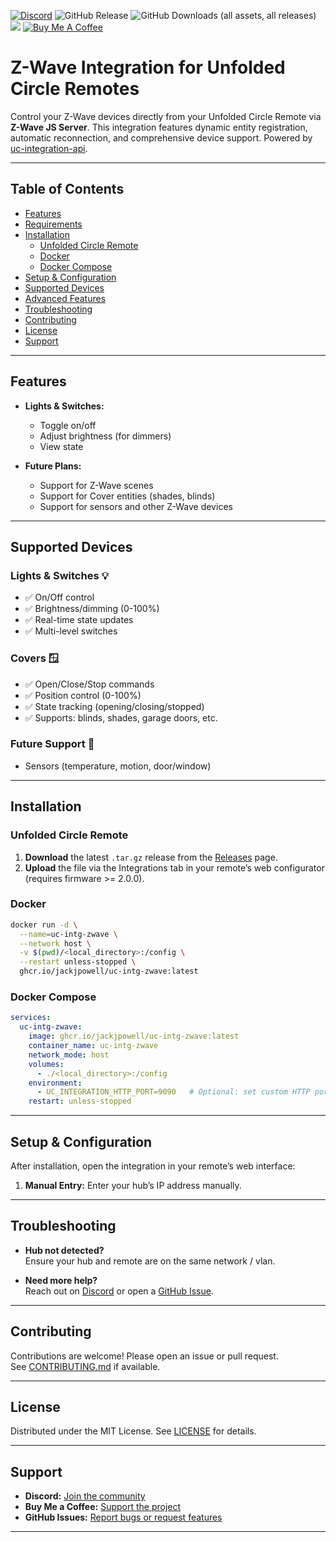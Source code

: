 [![Discord](https://badgen.net/discord/online-members/zGVYf58)](https://discord.gg/zGVYf58)
![GitHub Release](https://img.shields.io/github/v/release/jackjpowell/uc-intg-zwave)
![GitHub Downloads (all assets, all releases)](https://img.shields.io/github/downloads/jackjpowell/uc-intg-zwave/total)
<a href="#"><img src="https://img.shields.io/maintenance/yes/2025.svg"></a>
[![Buy Me A Coffee](https://img.shields.io/badge/Buy_Me_A_Coffee&nbsp;☕-FFDD00?logo=buy-me-a-coffee&logoColor=white&labelColor=grey)](https://buymeacoffee.com/jackpowell)


# Z-Wave Integration for Unfolded Circle Remotes

Control your Z-Wave devices directly from your Unfolded Circle Remote via **Z-Wave JS Server**. This integration features dynamic entity registration, automatic reconnection, and comprehensive device support. Powered by [uc-integration-api](https://github.com/aitatoi/integration-python-library).

---

## Table of Contents

- [Features](#features)
- [Requirements](#requirements)
- [Installation](#installation)
  - [Unfolded Circle Remote](#unfolded-circle-remote)
  - [Docker](#docker)
  - [Docker Compose](#docker-compose)
- [Setup & Configuration](#setup--configuration)
- [Supported Devices](#supported-devices)
- [Advanced Features](#advanced-features)
- [Troubleshooting](#troubleshooting)
- [Contributing](#contributing)
- [License](#license)
- [Support](#support)

---

## Features

- **Lights & Switches:**  
  - Toggle on/off  
  - Adjust brightness (for dimmers)  
  - View state  

- **Future Plans:**  
  - Support for Z-Wave scenes
  - Support for Cover entities (shades, blinds)
  - Support for sensors and other Z-Wave devices

---

## Supported Devices

### Lights & Switches 💡
- ✅ On/Off control
- ✅ Brightness/dimming (0-100%)
- ✅ Real-time state updates
- ✅ Multi-level switches

### Covers 🪟
- ✅ Open/Close/Stop commands
- ✅ Position control (0-100%)
- ✅ State tracking (opening/closing/stopped)
- ✅ Supports: blinds, shades, garage doors, etc.

### Future Support 🔮
- Sensors (temperature, motion, door/window)

---

## Installation

### Unfolded Circle Remote

1. **Download** the latest `.tar.gz` release from the [Releases](https://github.com/JackJPowell/uc-intg-zwave/releases) page.
2. **Upload** the file via the Integrations tab in your remote’s web configurator (requires firmware >= 2.0.0).

### Docker

```sh
docker run -d \
  --name=uc-intg-zwave \
  --network host \
  -v $(pwd)/<local_directory>:/config \
  --restart unless-stopped \
  ghcr.io/jackjpowell/uc-intg-zwave:latest
```

### Docker Compose

```yaml
services:
  uc-intg-zwave:
    image: ghcr.io/jackjpowell/uc-intg-zwave:latest
    container_name: uc-intg-zwave
    network_mode: host
    volumes:
      - ./<local_directory>:/config
    environment:
      - UC_INTEGRATION_HTTP_PORT=9090   # Optional: set custom HTTP port
    restart: unless-stopped
```

---

## Setup & Configuration

After installation, open the integration in your remote’s web interface:

1. **Manual Entry:** Enter your hub’s IP address manually.

---

## Troubleshooting

- **Hub not detected?**  
  Ensure your hub and remote are on the same network / vlan.

- **Need more help?**  
  Reach out on [Discord](https://discord.gg/zGVYf58) or open a [GitHub Issue](https://github.com/JackJPowell/uc-intg-zwave/issues).

---

## Contributing

Contributions are welcome! Please open an issue or pull request.  
See [CONTRIBUTING.md](CONTRIBUTING.md) if available.

---

## License

Distributed under the MIT License. See [LICENSE](LICENSE) for details.

---

## Support

- **Discord:** [Join the community](https://discord.gg/zGVYf58)
- **Buy Me a Coffee:** [Support the project](https://buymeacoffee.com/jackpowell)
- **GitHub Issues:** [Report bugs or request features](https://github.com/JackJPowell/uc-intg-zwave/issues)

---
